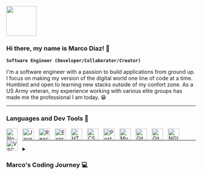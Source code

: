 <img width="80px" height="80px" align="center" src='https://user-images.githubusercontent.com/106788930/230743274-356ad6f3-f615-4f63-af6e-3585ed00e15f.png'></img>


### Hi there, my name is Marco Diaz! 👋

**`Software Engineer (Developer/Collaborator/Creator)`**

I'm a software engineer with a passion to build applications from ground up. I focus on making my version of the digital world one line of code at a time. Humbled and open to learning new stacks outside of my confort zone. As a US Army veteran, my experience working with various elite groups has made me the professional I am today. 😁

---

### Languages and Dev Tools 🧰
<img align="left" alt="NodeJS" width="30px" style="padding-right:10px;" src="https://cdn.jsdelivr.net/gh/devicons/devicon/icons/nodejs/nodejs-original.svg" />
<img align="left" alt="JavaScript" width="30px" style="padding-right:10px;" src="https://cdn.jsdelivr.net/gh/devicons/devicon/icons/javascript/javascript-plain.svg" />
<img align="left" alt="React" width="30px" style="padding-right:10px;" src="https://cdn.jsdelivr.net/gh/devicons/devicon/icons/react/react-original.svg" /> <img align="left" alt="Express" width="30px" style="padding-right:10px;" src="https://cdn.jsdelivr.net/gh/devicons/devicon/icons/express/express-original.svg" />
<img align="left" alt="HTML" width="30px" style="padding-right:10px;" src="https://cdn.jsdelivr.net/gh/devicons/devicon/icons/html5/html5-plain.svg" />
<img align="left" alt="CSS" width="30px" style="padding-right:10px;" src="https://cdn.jsdelivr.net/gh/devicons/devicon/icons/css3/css3-plain.svg" />
<img align="left" alt="Postgres" width="30px" style="padding-right:10px;" src="https://cdn.jsdelivr.net/gh/devicons/devicon/icons/postgresql/postgresql-original.svg" />
<img align="left" alt="MySQL" width="30px" style="padding-right:10px;" src="https://cdn.jsdelivr.net/gh/devicons/devicon/icons/mysql/mysql-original.svg" />          
<img align="left" alt="Git" width="30px" style="padding-right:10px;" src="https://cdn.jsdelivr.net/gh/devicons/devicon/icons/git/git-original.svg" />
<img align="left" alt="GitHub" width="30px" style="padding-right:10px;" src="https://cdn.jsdelivr.net/gh/devicons/devicon/icons/github/github-original.svg" />
<img align="left" alt="NGINX" width="30px" style="padding-right:10px;" src="https://cdn.jsdelivr.net/gh/devicons/devicon/icons/nginx/nginx-original.svg" />
<img align="left" alt="VSCode" width="30px" style="padding-right:10px;" src="https://cdn.jsdelivr.net/gh/devicons/devicon/icons/vscode/vscode-original.svg" />
<br/>

---

<details>
  <summary><h3>Marco's Coding Journey 💻</h3></summary>
  My journey to become a software engineer began in the military. I enlisted in the US Army as a Human Resource Specialist in 2011. I was introduced to many applications and technologies the military used. I quicked learned and adapted to all applications that I was introduced to so I started developing small applications that made my team and organization's life easier. After 11 years of serving in the military I decided to change career paths to become a full time software engineer. I assessed and graduated from the Galvanize MCSP Immersive coding bootcamp. I learned how to be comfident within myself to research and learn new stacks. I planned and developed with teams to achieve various client based projects using agile methodologies. I was challenged to not only work with my peers but to learn new stacks and learn more about myself and how I can apply my skills to the digital world.
<br/>
<br/>
Portfolio: https://marcodays.com
</details>
